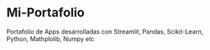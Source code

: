 # Mi-Portafolio
Portafolio de Apps desarrolladas con Streamlit, Pandas, Scikit-Learn, Python, Mathplolib, Numpy etc
